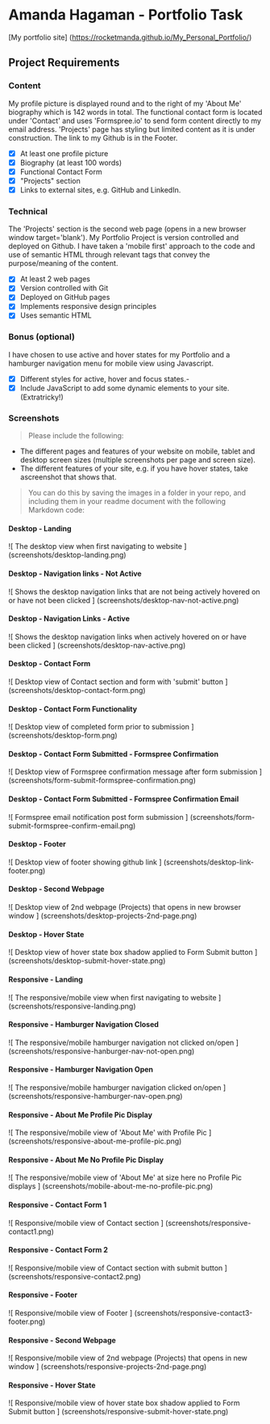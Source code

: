 # Amanda Hagaman - Portfolio Task 
[My portfolio site] (https://rocketmanda.github.io/My_Personal_Portfolio/) 

## Project Requirements
### Content
My profile picture is displayed round and to the right of my 'About Me' biography which is 142 words in total. The functional contact form is located under 'Contact' and uses 'Formspree.io' to send form content directly to my email address. 'Projects' page has styling  but limited content as it is under construction. The link to my Github is in the Footer. 
- [X] At least one profile picture
- [X] Biography (at least 100 words)
- [X] Functional Contact Form 
- [X] "Projects" section 
- [X] Links to external sites, e.g. GitHub and LinkedIn.

### Technical
The 'Projects' section is the second web page (opens in a new browser window target='blank'). My Portfolio Project is version controlled and deployed on Github. I have taken a 'mobile first' approach to the  code and use of semantic HTML through relevant tags that convey the purpose/meaning of the content.
- [X] At least 2 web pages 
- [X] Version controlled with Git 
- [X] Deployed on GitHub pages 
- [X] Implements responsive design principles 
- [X] Uses semantic HTML
 
### Bonus (optional)
I have chosen to use active and hover states for my Portfolio and a hamburger navigation menu for mobile view using Javascript.
- [X] Different styles for active, hover and focus states.- 
- [X] Include JavaScript to add some dynamic elements to your site. (Extratricky!)

### Screenshots
> Please include the following:
- The different pages and features of your website on mobile, tablet and desktop screen sizes (multiple screenshots per page and screen size).
- The different features of your site, e.g. if you have hover states, take ascreenshot that shows that.
> You can do this by saving the images in a folder in your repo, and including them in your readme document with the following Markdown code:

#### Desktop - Landing
![ The desktop view when first navigating to website ] 
(screenshots/desktop-landing.png)
#### Desktop - Navigation links - Not Active
![ Shows the desktop navigation links that are not being actively hovered on or have not been clicked ] 
(screenshots/desktop-nav-not-active.png)
#### Desktop - Navigation Links - Active
![ Shows the desktop navigation links when actively hovered on or have been clicked ] 
(screenshots/desktop-nav-active.png)
#### Desktop - Contact Form
![ Desktop view of Contact section and form with 'submit' button ] 
(screenshots/desktop-contact-form.png)
#### Desktop - Contact Form Functionality
![ Desktop view of completed form prior to submission ] 
(screenshots/desktop-form.png)
#### Desktop - Contact Form Submitted - Formspree Confirmation
![ Desktop view of Formspree confirmation message after form submission ] 
(screenshots/form-submit-formspree-confirmation.png)
#### Desktop - Contact Form Submitted - Formspree Confirmation Email
![ Formspree email notification post form submission ] 
(screenshots/form-submit-formspree-confirm-email.png)
#### Desktop - Footer
![ Desktop view of footer showing github link ] 
(screenshots/desktop-link-footer.png)
#### Desktop - Second Webpage
![ Desktop view of 2nd webpage (Projects) that opens in new browser window ] 
(screenshots/desktop-projects-2nd-page.png)
#### Desktop - Hover State
![ Desktop view of hover state box shadow applied to Form Submit button ] 
(screenshots/desktop-submit-hover-state.png)
#### Responsive - Landing
![ The responsive/mobile view when first navigating to website ] 
(screenshots/responsive-landing.png)
#### Responsive - Hamburger Navigation Closed
![ The responsive/mobile hamburger navigation not clicked on/open ] 
(screenshots/responsive-hanburger-nav-not-open.png)
#### Responsive - Hamburger Navigation Open
![ The responsive/mobile hamburger navigation clicked on/open ] 
(screenshots/responsive-hamburger-nav-open.png)
#### Responsive - About Me Profile Pic Display
![ The responsive/mobile view of 'About Me' with Profile Pic ] 
(screenshots/responsive-about-me-profile-pic.png)
#### Responsive - About Me No Profile Pic Display
![ The responsive/mobile view of 'About Me' at size here no Profile Pic displays ]
(screenshots/mobile-about-me-no-profile-pic.png)
#### Responsive - Contact Form 1
![ Responsive/mobile view of Contact section ] 
(screenshots/responsive-contact1.png)
#### Responsive - Contact Form 2
![ Responsive/mobile view of Contact section with submit button ] 
(screenshots/responsive-contact2.png)
#### Responsive - Footer
![ Responsive/mobile view of Footer ] 
(screenshots/responsive-contact3-footer.png)
#### Responsive - Second Webpage
![ Responsive/mobile view of 2nd webpage (Projects) that opens in new window ] 
(screenshots/responsive-projects-2nd-page.png)
#### Responsive - Hover State
![ Responsive/mobile view of hover state box shadow applied to Form Submit button ] 
(screenshots/responsive-submit-hover-state.png)